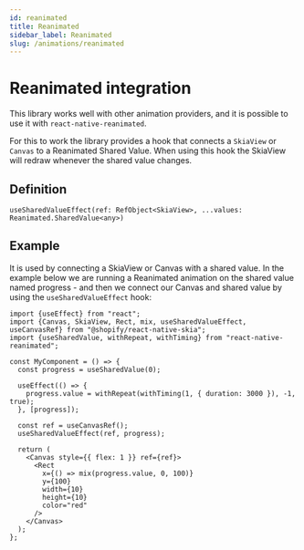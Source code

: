 ```yaml
---
id: reanimated
title: Reanimated
sidebar_label: Reanimated
slug: /animations/reanimated
---
```


# Reanimated integration

This library works well with other animation providers, and it is possible to use it with `react-native-reanimated`.

For this to work the library provides a hook that connects a `SkiaView` or `Canvas` to a Reanimated Shared Value. When using this hook the SkiaView will redraw whenever the shared value changes.

## Definition

```tsx
useSharedValueEffect(ref: RefObject<SkiaView>, ...values: Reanimated.SharedValue<any>)
```

## Example

It is used by connecting a SkiaView or Canvas with a shared value. In the example below we are running a Reanimated animation on the shared value named progress - and then we connect our Canvas and shared value by using the `useSharedValueEffect` hook:

```tsx twoslash
import {useEffect} from "react";
import {Canvas, SkiaView, Rect, mix, useSharedValueEffect, useCanvasRef} from "@shopify/react-native-skia";
import {useSharedValue, withRepeat, withTiming} from "react-native-reanimated";

const MyComponent = () => {
  const progress = useSharedValue(0);

  useEffect(() => {
    progress.value = withRepeat(withTiming(1, { duration: 3000 }), -1, true);
  }, [progress]);

  const ref = useCanvasRef();
  useSharedValueEffect(ref, progress);

  return (
    <Canvas style={{ flex: 1 }} ref={ref}>
      <Rect
        x={() => mix(progress.value, 0, 100)}
        y={100}
        width={10}
        height={10}
        color="red"
      />
    </Canvas>
  );
};
```
